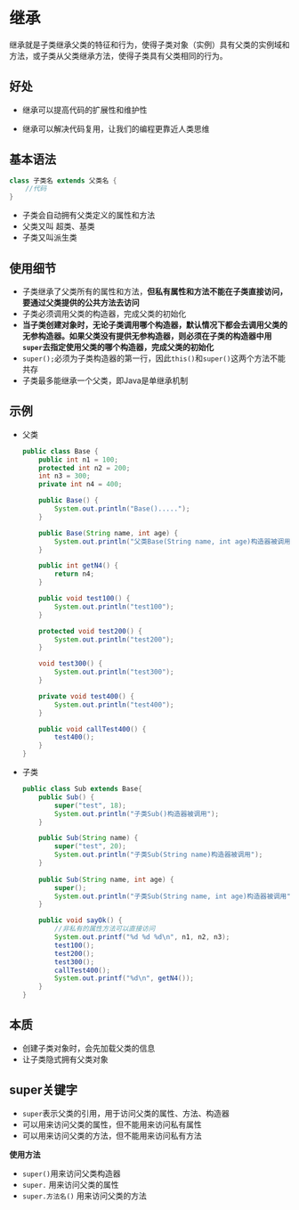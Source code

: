 # 继承

继承就是子类继承父类的特征和行为，使得子类对象（实例）具有父类的实例域和方法，或子类从父类继承方法，使得子类具有父类相同的行为。

## 好处

- 继承可以提高代码的扩展性和维护性

- 继承可以解决代码复用，让我们的编程更靠近人类思维

## 基本语法

```Java
class 子类名 extends 父类名 {
  	//代码
}
```

- 子类会自动拥有父类定义的属性和方法
- 父类又叫 超类、基类
- 子类又叫派生类

## 使用细节

- 子类继承了父类所有的属性和方法，**但私有属性和方法不能在子类直接访问，要通过父类提供的公共方法去访问**
- 子类必须调用父类的构造器，完成父类的初始化
- **当子类创建对象时，无论子类调用哪个构造器，默认情况下都会去调用父类的无参构造器。如果父类没有提供无参构造器，则必须在子类的构造器中用`super`去指定使用父类的哪个构造器，完成父类的初始化**
- `super();`必须为子类构造器的第一行，因此`this()`和`super()`这两个方法不能共存
- 子类最多能继承一个父类，即Java是单继承机制

## 示例

- 父类

    ```Java
    public class Base {
        public int n1 = 100;
        protected int n2 = 200;
        int n3 = 300;
        private int n4 = 400;
    
        public Base() {
            System.out.println("Base().....");
        }
    
        public Base(String name, int age) {
            System.out.println("父类Base(String name, int age)构造器被调用");
        }
    
        public int getN4() {
            return n4;
        }
    
        public void test100() {
            System.out.println("test100");
        }
    
        protected void test200() {
            System.out.println("test200");
        }
    
        void test300() {
            System.out.println("test300");
        }
    
        private void test400() {
            System.out.println("test400");
        }
    
        public void callTest400() {
            test400();
        }
    }
    ```

-  子类

    ```Java
    public class Sub extends Base{
        public Sub() {
            super("test", 18);
            System.out.println("子类Sub()构造器被调用");
        }
    
        public Sub(String name) {
            super("test", 20);
            System.out.println("子类Sub(String name)构造器被调用");
        }
        
        public Sub(String name, int age) {
            super();
            System.out.println("子类Sub(String name, int age)构造器被调用");
        }
    
        public void sayOk() {
            //非私有的属性方法可以直接访问
            System.out.printf("%d %d %d\n", n1, n2, n3);
            test100();
            test200();
            test300();
            callTest400();
            System.out.printf("%d\n", getN4());
        }
    }
    ```

## 本质

- 创建子类对象时，会先加载父类的信息
- 让子类隐式拥有父类对象

## super关键字

- `super`表示父类的引用，用于访问父类的属性、方法、构造器
- 可以用来访问父类的属性，但不能用来访问私有属性
- 可以用来访问父类的方法，但不能用来访问私有方法

**使用方法**

- `super()`用来访问父类构造器
- `super.` 用来访问父类的属性
- `super.方法名()` 用来访问父类的方法

